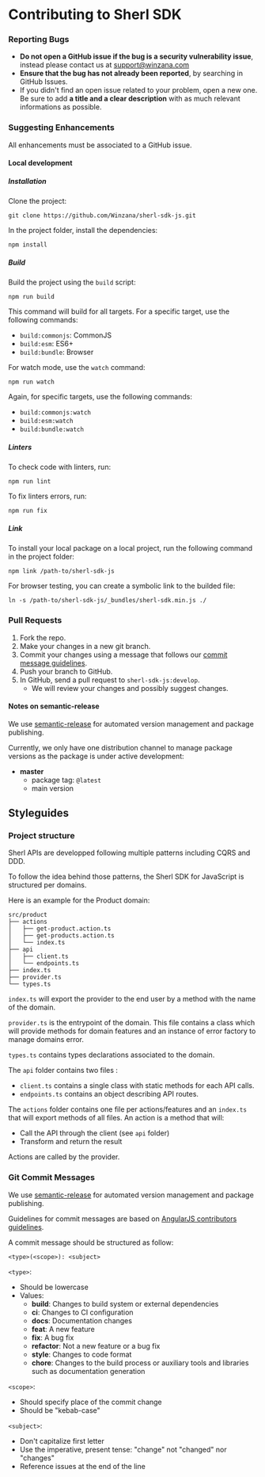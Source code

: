 # Contributing to Sherl SDK

### Reporting Bugs

- **Do not open a GitHub issue if the bug is a security vulnerability issue**, instead please contact us at support@winzana.com
- **Ensure that the bug has not already been reported**, by searching in GitHub Issues.
- If you didn't find an open issue related to your problem, open a new one. Be sure to add **a title and a clear description** with as much relevant informations as possible.

### Suggesting Enhancements

All enhancements must be associated to a GitHub issue.

#### Local development

##### Installation

Clone the project:

```
git clone https://github.com/Winzana/sherl-sdk-js.git
```

In the project folder, install the dependencies:

```
npm install
```

##### Build

Build the project using the `build` script:

```
npm run build
```

This command will build for all targets. For a specific target, use the following commands:

- `build:commonjs`: CommonJS
- `build:esm`: ES6+
- `build:bundle`: Browser

For watch mode, use the `watch` command:

```
npm run watch
```

Again, for specific targets, use the following commands:

- `build:commonjs:watch`
- `build:esm:watch`
- `build:bundle:watch`

##### Linters

To check code with linters, run:

```
npm run lint
```

To fix linters errors, run:

```
npm run fix
```

##### Link

To install your local package on a local project, run the following command in the project folder:

```
npm link /path-to/sherl-sdk-js
```

For browser testing, you can create a symbolic link to the builded file:

```
ln -s /path-to/sherl-sdk-js/_bundles/sherl-sdk.min.js ./
```

### Pull Requests

1. Fork the repo.
2. Make your changes in a new git branch.
3. Commit your changes using a message that follows our [commit message guidelines](CONTRIBUTING.md#git-commit-messages).
4. Push your branch to GitHub.
5. In GitHub, send a pull request to `sherl-sdk-js:develop`.
   - We will review your changes and possibly suggest changes.

#### Notes on semantic-release

We use [semantic-release](https://github.com/semantic-release/semantic-release) for automated version management and package publishing.

Currently, we only have one distribution channel to manage package versions as the package is under active development:

- **master**
  - package tag: `@latest`
  - main version

## Styleguides

### Project structure

Sherl APIs are developped following multiple patterns including CQRS and DDD.

To follow the idea behind those patterns, the Sherl SDK for JavaScript is structured per domains.

Here is an example for the Product domain:

```
src/product
├── actions
│   ├── get-product.action.ts
│   ├── get-products.action.ts
│   └── index.ts
├── api
│   ├── client.ts
│   └── endpoints.ts
├── index.ts
├── provider.ts
└── types.ts
```

`index.ts` will export the provider to the end user by a method with the name of the domain.

`provider.ts` is the entrypoint of the domain. This file contains a class which will provide methods for domain features and an instance of error factory to manage domains error.

`types.ts` contains types declarations associated to the domain.

The `api` folder contains two files :

- `client.ts` contains a single class with static methods for each API calls.
- `endpoints.ts` contains an object describing API routes.

The `actions` folder contains one file per actions/features and an `index.ts` that will export methods of all files. An action is a method that will:

- Call the API through the client (see `api` folder)
- Transform and return the result

Actions are called by the provider.

### Git Commit Messages

We use [semantic-release](https://github.com/semantic-release/semantic-release) for automated version management and package publishing.

Guidelines for commit messages are based on [AngularJS contributors guidelines](https://github.com/angular/angular.js/blob/master/DEVELOPERS.md#-git-commit-guidelines).

A commit message should be structured as follow:

```
<type>(<scope>): <subject>
```

`<type>`:

- Should be lowercase
- Values:
  - **build**: Changes to build system or external dependencies
  - **ci**: Changes to CI configuration
  - **docs**: Documentation changes
  - **feat**: A new feature
  - **fix**: A bug fix
  - **refactor**: Not a new feature or a bug fix
  - **style**: Changes to code format
  - **chore**: Changes to the build process or auxiliary tools and libraries such as documentation generation

`<scope>`:

- Should specify place of the commit change
- Should be "kebab-case"

`<subject>`:

- Don't capitalize first letter
- Use the imperative, present tense: "change" not "changed" nor "changes"
- Reference issues at the end of the line
